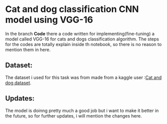 # Cat and dog classification CNN model using VGG-16

In the branch __Code__ there a code written for implementing(fine-tuning) a model called VGG-16 for cats and dogs classification algorithm. 
The steps for the codes are totally explain inside th notebook, so there is no reason to mention them in here.


## Dataset:
The dataset i used for this task was from made from a kaggle user :[Cat and dog dataset](https://www.kaggle.com/datasets/tongpython/cat-and-dog). 

## Updates:
The model is doinng pretty much a good job but i want to make it better in the future, so for further updates, i will mention the changes here.
